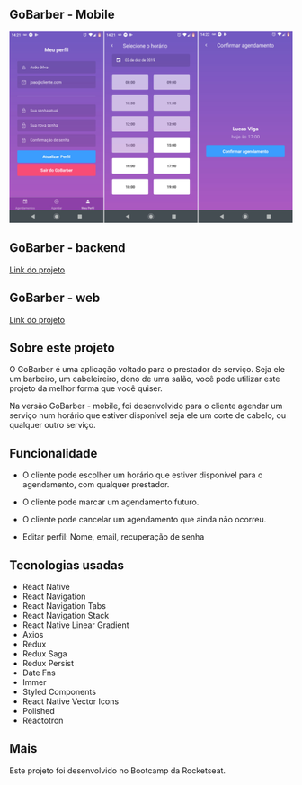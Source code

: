 ## GoBarber - Mobile

![App](https://github.com/lucasviga/gobarber-mobile/blob/master/screenshots/app.jpg)

## GoBarber - backend

[Link do projeto](https://www.google.com)

## GoBarber - web

[Link do projeto](https://github.com/lucasviga/gobarber-frontend)

## Sobre este projeto

O GoBarber é uma aplicação voltado para o prestador de serviço. Seja ele um barbeiro, um cabeleireiro, dono de uma salão, você pode utilizar este projeto da melhor forma que você quiser.

Na versão GoBarber - mobile, foi desenvolvido para o cliente agendar um serviço num horário que estiver disponível seja ele um corte de cabelo, ou qualquer outro serviço.

## Funcionalidade

- O cliente pode escolher um horário que estiver disponível para o agendamento, com qualquer prestador.

- O cliente pode marcar um agendamento futuro.

- O cliente pode cancelar um agendamento que ainda não ocorreu.

- Editar perfil: Nome, email, recuperação de senha

## Tecnologias usadas

- React Native
- React Navigation
- React Navigation Tabs
- React Navigation Stack
- React Native Linear Gradient
- Axios
- Redux
- Redux Saga
- Redux Persist
- Date Fns
- Immer
- Styled Components
- React Native Vector Icons
- Polished
- Reactotron


## Mais

Este projeto foi desenvolvido no Bootcamp da Rocketseat.
